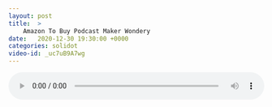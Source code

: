 ```yaml
---
layout: post
title:  >
    Amazon To Buy Podcast Maker Wondery
date:   2020-12-30 19:30:00 +0000
categories: solidot
video-id: _uc7uB9A7wg
---
```


<audio src="/assets/b02cd3e5deea0740c5e4e2ccad2dc9d3.mp3" style="width: 100%;" controls></audio>


